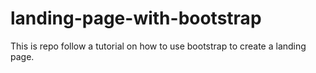 # landing-page-with-bootstrap
This is repo follow a tutorial on how to use bootstrap to create a landing page.
